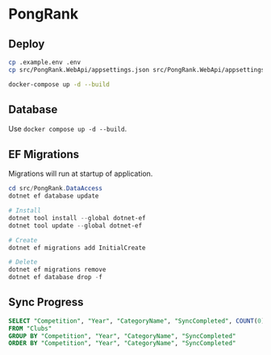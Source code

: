 PongRank
========


## Deploy

```sh
cp .example.env .env
cp src/PongRank.WebApi/appsettings.json src/PongRank.WebApi/appsettings.Release.json

docker-compose up -d --build
```

## Database

Use `docker compose up -d --build`.


## EF Migrations

Migrations will run at startup of application.

```ps1
cd src/PongRank.DataAccess
dotnet ef database update

# Install
dotnet tool install --global dotnet-ef
dotnet tool update --global dotnet-ef

# Create
dotnet ef migrations add InitialCreate

# Delete
dotnet ef migrations remove
dotnet ef database drop -f
```

## Sync Progress

```sql
SELECT "Competition", "Year", "CategoryName", "SyncCompleted", COUNT(0)
FROM "Clubs"
GROUP BY "Competition", "Year", "CategoryName", "SyncCompleted"
ORDER BY "Competition", "Year", "CategoryName", "SyncCompleted"
```
